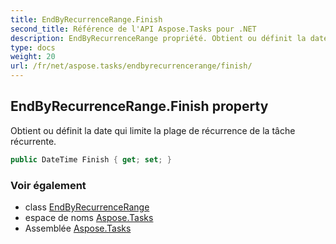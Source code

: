 ```yaml
---
title: EndByRecurrenceRange.Finish
second_title: Référence de l'API Aspose.Tasks pour .NET
description: EndByRecurrenceRange propriété. Obtient ou définit la date qui limite la plage de récurrence de la tâche récurrente.
type: docs
weight: 20
url: /fr/net/aspose.tasks/endbyrecurrencerange/finish/
---
```

## EndByRecurrenceRange.Finish property

Obtient ou définit la date qui limite la plage de récurrence de la tâche récurrente.

```csharp
public DateTime Finish { get; set; }
```

### Voir également

* class [EndByRecurrenceRange](../)
* espace de noms [Aspose.Tasks](../../endbyrecurrencerange/)
* Assemblée [Aspose.Tasks](../../../)


